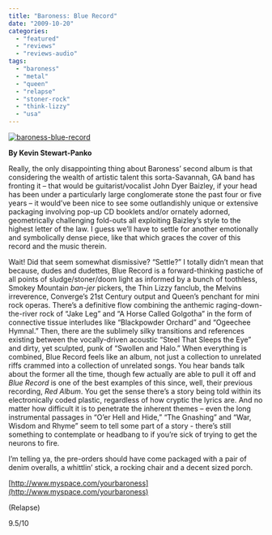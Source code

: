 ```yaml
---
title: "Baroness: Blue Record"
date: "2009-10-20"
categories: 
  - "featured"
  - "reviews"
  - "reviews-audio"
tags: 
  - "baroness"
  - "metal"
  - "queen"
  - "relapse"
  - "stoner-rock"
  - "think-lizzy"
  - "usa"
---
```


[![baroness-blue-record](http://www.hellbound.ca/wp-content/uploads/2009/10/baroness-blue-record.jpg "baroness-blue-record")](http://www.hellbound.ca/wp-content/uploads/2009/10/baroness-blue-record.jpg)

**By Kevin Stewart-Panko**

Really, the only disappointing thing about Baroness’ second album is that considering the wealth of artistic talent this sorta-Savannah, GA band has fronting it – that would be guitarist/vocalist John Dyer Baizley, if your head has been under a particularly large conglomerate stone the past four or five years – it would’ve been nice to see some outlandishly unique or extensive packaging involving pop-up CD booklets and/or ornately adorned, geometrically challenging fold-outs all exploiting Baizley’s style to the highest letter of the law. I guess we’ll have to settle for another emotionally and symbolically dense piece, like that which graces the cover of this record and the music therein.

Wait! Did that seem somewhat dismissive? “Settle?” I totally didn’t mean that because, dudes and dudettes, Blue Record is a forward-thinking pastiche of all points of sludge/stoner/doom light as informed by a bunch of toothless, Smokey Mountain _ban-jer_ pickers, the Thin Lizzy fanclub, the Melvins irreverence, Converge’s 21st Century output and Queen’s penchant for mini rock operas. There’s a definitive flow combining the anthemic raging-down-the-river rock of “Jake Leg” and “A Horse Called Golgotha” in the form of connective tissue interludes like “Blackpowder Orchard” and “Ogeechee Hymnal.” Then, there are the sublimely silky transitions and references existing between the vocally-driven acoustic “Steel That Sleeps the Eye” and dirty, yet sculpted, punk of “Swollen and Halo.” When everything is combined, Blue Record feels like an album, not just a collection to unrelated riffs crammed into a collection of unrelated songs. You hear bands talk about the former all the time, though few actually are able to pull it off and _Blue Record_ is one of the best examples of this since, well, their previous recording, _Red Album_. You get the sense there’s a story being told within its electronically coded plastic, regardless of how cryptic the lyrics are. And no matter how difficult it is to penetrate the inherent themes – even the long instrumental passages in “O’er Hell and Hide,” “The Gnashing” and “War, Wisdom and Rhyme” seem to tell some part of a story - there’s still something to contemplate or headbang to if you’re sick of trying to get the neurons to fire.

I’m telling ya, the pre-orders should have come packaged with a pair of denim overalls, a whittlin’ stick, a rocking chair and a decent sized porch.

[http://www.myspace.com/yourbaroness](http://www.myspace.com/yourbaroness)

(Relapse)

9.5/10
